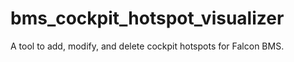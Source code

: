 # bms_cockpit_hotspot_visualizer
A tool to add, modify, and delete cockpit hotspots for Falcon BMS.
